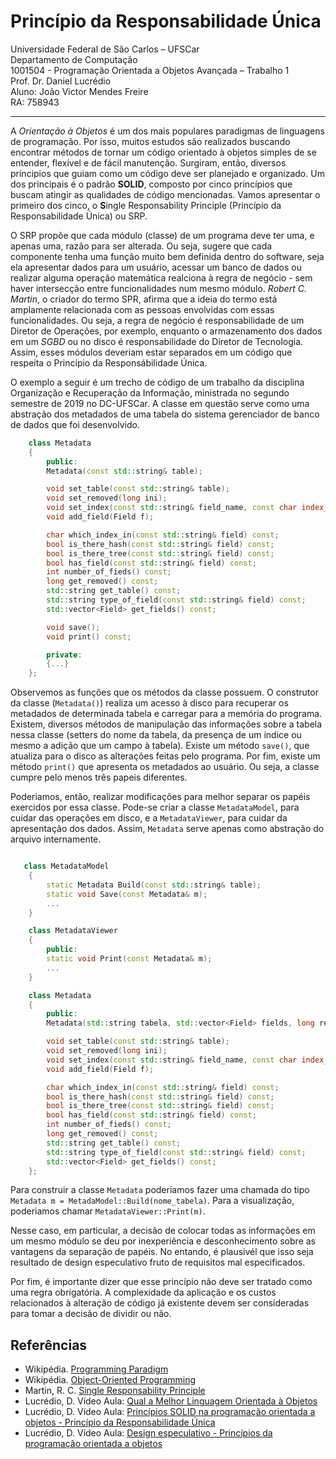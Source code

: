 # Princípio da Responsabilidade Única

Universidade Federal de São Carlos – UFSCar \
Departamento de Computação \
1001504 - Programação Orientada a Objetos Avançada – Trabalho 1 \
Prof. Dr. Daniel Lucrédio \
Aluno: João Victor Mendes Freire \
RA: 758943 

---

A *Orientação à Objetos* é um dos mais populares paradigmas de linguagens de programação. Por isso, muitos estudos são realizados buscando encontrar métodos de tornar um código orientado à objetos simples de se entender, flexível e de fácil manutenção. Surgiram, então, diversos príncipios que guiam como um código deve ser planejado e organizado. Um dos principais é o padrão **SOLID**, composto por cinco princípios que buscam atingir as qualidades de código mencionadas. Vamos apresentar o primeiro dos cinco, o **S**ingle Responsability Principle (Princípio da Responsabilidade Única) ou SRP.

O SRP propõe que cada módulo (classe) de um programa deve ter uma, e apenas uma, razão para ser alterada. Ou seja, sugere que cada componente tenha uma função muito bem definida dentro do software, seja ela apresentar dados para um usuário, acessar um banco de dados ou realizar alguma operação matemática realciona à regra de negócio - sem haver intersecção entre funcionalidades num mesmo módulo. *Robert C. Martin*, o criador do termo SPR, afirma que a ideia do termo está amplamente relacionada com as pessoas envolvidas com essas funcionalidades. Ou seja, a regra de negócio é responsabilidade de um Diretor de Operações, por exemplo, enquanto o armazenamento dos dados em um *SGBD* ou no disco é responsabilidade do Diretor de Tecnologia. Assim, esses módulos deveriam estar separados em um código que respeita o Princípio da Responsábilidade Única.

O exemplo a seguir é um trecho de código de um trabalho da disciplina Organização e Recuperação da Informação, ministrada no segundo semestre de 2019 no DC-UFSCar. A classe em questão serve como uma abstração dos metadados de uma tabela do sistema gerenciador de banco de dados que foi desenvolvido.

```cpp
    class Metadata
    {
        public:
        Metadata(const std::string& table);

        void set_table(const std::string& table);
        void set_removed(long ini);
        void set_index(const std::string& field_name, const char index_type);
        void add_field(Field f);

        char which_index_in(const std::string& field) const;
        bool is_there_hash(const std::string& field) const;
        bool is_there_tree(const std::string& field) const;
        bool has_field(const std::string& field) const;
        int number_of_fieds() const;
        long get_removed() const;
        std::string get_table() const;
        std::string type_of_field(const std::string& field) const;
        std::vector<Field> get_fields() const;

        void save();
        void print() const;

        private:
        {...}
    };
```

Observemos as funções que os métodos da classe possuem. O construtor da classe (`Metadata()`) realiza um acesso à disco para recuperar os metadados de determinada tabela e carregar para a memória do programa. Existem, diversos métodos de manipulação das informações sobre a tabela nessa classe (setters do nome da tabela, da presença de um índice ou mesmo a adição que um campo à tabela). Existe um método `save()`, que atualiza para o disco as alterações feitas pelo programa. Por fim, existe um método `print()` que apresenta os metadados ao usuário. Ou seja, a classe cumpre pelo menos três papeis diferentes.

Poderiamos, então, realizar modificações para melhor separar os papéis exercidos por essa classe. Pode-se criar a classe `MetadataModel`, para cuidar das operações em disco, e a `MetadataViewer`, para cuidar da apresentação dos dados. Assim, `Metadata` serve apenas como abstração do arquivo internamente.

```cpp

   class MetadataModel
    {
        static Metadata Build(const std::string& table);
        static void Save(const Metadata& m);
        ...
    }

    class MetadataViewer
    {
        public:
        static void Print(const Metadata& m);
        ...
    }

    class Metadata
    {
        public:
        Metadata(std::string tabela, std::vector<Field> fields, long removed_position, long removed_index);

        void set_table(const std::string& table);
        void set_removed(long ini);
        void set_index(const std::string& field_name, const char index_type);
        void add_field(Field f);

        char which_index_in(const std::string& field) const;
        bool is_there_hash(const std::string& field) const;
        bool is_there_tree(const std::string& field) const;
        bool has_field(const std::string& field) const;
        int number_of_fieds() const;
        long get_removed() const;
        std::string get_table() const;
        std::string type_of_field(const std::string& field) const;
        std::vector<Field> get_fields() const;
    };
```

Para construir a classe `Metadata` poderiamos fazer uma chamada do tipo `Metadata m = MetadaModel::Build(nome_tabela)`. Para a visualização, poderiamos chamar `MetadataViewer::Print(m)`.

Nesse caso, em particular, a decisão de colocar todas as informações em um mesmo módulo se deu por inexperiência e desconhecimento sobre as vantagens da separação de papéis. No entando, é plausivél que isso seja resultado de design especulativo fruto de requisitos mal especificados.

Por fim, é importante dizer que esse princípio não deve ser tratado como uma regra obrigatória. A complexidade da aplicação e os custos relacionados à alteração de código já existente devem ser consideradas para tomar a decisão de dividir ou não.


## Referências
- Wikipédia. [Programming Paradigm](https://en.wikipedia.org/wiki/Programming_paradigm)
- Wikipédia. [Object-Oriented Programming](https://en.wikipedia.org/wiki/Object-oriented_programming)
- Martin, R. C. [Single Responsability Principle](https://blog.cleancoder.com/uncle-bob/2014/05/08/SingleReponsibilityPrinciple.html) 
- Lucrédio, D. Vídeo Aula: [Qual a Melhor Linguagem Orientada à Objetos](https://www.youtube.com/watch?v=gbgV5jKZfTk&list=PLaPmgS59eMSFYb42BcmYzVcClCh0t-26L&index=1)
- Lucrédio, D. Vídeo Aula: [Princípios SOLID na programação orientada a objetos - Princípio da Responsabilidade Única](https://www.youtube.com/watch?v=wwg-gWTuB1o&list=PLaPmgS59eMSFYb42BcmYzVcClCh0t-26L&index=2)
- Lucrédio, D. Vídeo Aula: [Design especulativo - Princípios da programação orientada a objetos](https://www.youtube.com/watch?v=alwkvSaODHc&list=PLaPmgS59eMSFYb42BcmYzVcClCh0t-26L&index=3)
